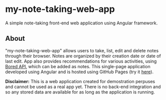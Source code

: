 # my-note-taking-web-app
A simple note-taking front-end web application using Angular framework.

## About
"my-note-taking-web-app" allows users to take, list, edit and delete notes through their browser. Notes are organized by their creation date or date of last edit. App also provides recommendations for various activities, using [Bored API](https://www.boredapi.com/), which can be added as notes. This single-page application developed using Angular and is hosted using GitHub Pages (try it [here](https://p17griv.github.io/my-note-taking-web-app/)).

**Disclaimer:** This is a web application created for demostration perpuses and cannot be used as a real app yet. There is no back-end integration and so any stored data are available for as long as the application is running.
